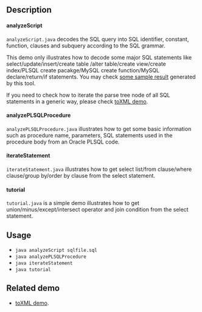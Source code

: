 ## Description
#### analyzeScript
`analyzeScript.java` decodes the SQL query into SQL identifier, constant, function, 
clauses and subquery according to the SQL grammar. 

This demo only illustrates how to decode some major SQL statements like select/update/insert/create table
/alter table/create view/create index/PLSQL create pacakge/MySQL create function/MySQL declare/return/if statements.
You may check [some sample result](http://sqlparser.com/decoding-sql-grammar.php) generated by this tool.

If you need to check how to iterate the parse tree node of all SQL statements in a generic way, 
please check [toXML demo](../visitors).

#### analyzePLSQLProcedure
`analyzePLSQLProcedure.java` illustrates how to get some basic information such as procedure name, parameters,
SQL statements used in the procedure body from an Oracle PLSQL code. 

#### iterateStatement
`iterateStatement.java` illustrates how to get select list/from clause/where clause/group by/order by clause
from the select statement.
 
#### tutorial
`tutorial.java` is a simple demo illustrates how to get union/minus/except/intersect operator and join condition
from the select statement.

## Usage
-  `java analyzeScript sqlfile.sql`
-  `java analyzePLSQLProcedure`
-  `java iterateStatement`
-  `java tutorial`

## Related demo
* [toXML demo](../visitors).

